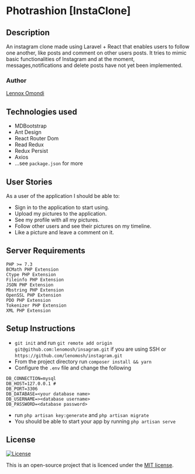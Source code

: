 # Photrashion [InstaClone]

## Description
An instagram clone made using Laravel + React that enables users to follow one another, like posts and comment on other users posts. It tries to mimic basic functionalities of Instagram and at the moment, messages,notifications and delete posts have not yet been implemented. 
### Author
[Lennox Omondi](https://linkedin.com/in/lenomosh)
## Technologies used
- MDBootstrap
- Ant Design
- React Router Dom
- Read Redux
- Redux Persist
- Axios
- ...see `package.json` for more

## User Stories
As a user of the application I should be able to:

- Sign in to the application to start using.
- Upload my pictures to the application.
- See my profile with all my pictures.
- Follow other users and see their pictures on my timeline.
- Like a picture and leave a comment on it.

## Server Requirements
    PHP >= 7.3
    BCMath PHP Extension
    Ctype PHP Extension
    Fileinfo PHP Extension
    JSON PHP Extension
    Mbstring PHP Extension
    OpenSSL PHP Extension
    PDO PHP Extension
    Tokenizer PHP Extension
    XML PHP Extension

## Setup Instructions
- `git init` and run `git remote add origin git@github.com:lenomosh/insagram.git` if you are using SSH or `https://github.com/lenomosh/instagram.git`
-  From the project directory run `composer install && yarn`
- Configure the `.env` file and change the following 
```
DB_CONNECTION=mysql
DB_HOST=127.0.0.1 #
DB_PORT=3306
DB_DATABASE=<your database name>
DB_USERNAME=><database username>
DB_PASSWORD=<database password>
```
- run `php artisan key:generate` and `php artisan migrate`
- You should be able to start your app by running `php artisan serve`


## License
[![License](http://img.shields.io/:license-mit-blue.svg?style=flat-square)](http://badges.mit-license.org)

This is an open-source project that is licenced under the [MIT license](https://opensource.org/licenses/MIT).
